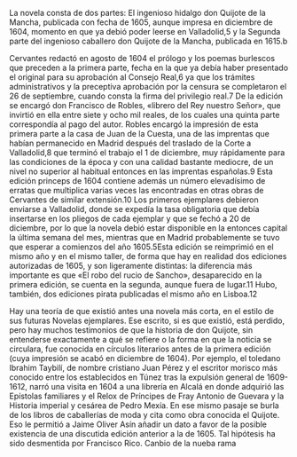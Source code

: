 La novela consta de dos partes: El ingenioso hidalgo don Quijote de la Mancha, publicada con fecha de
1605, aunque impresa en diciembre de 1604, momento en que ya debió poder leerse en Valladolid,5​ y la
Segunda parte del ingenioso caballero don Quijote de la Mancha, publicada en 1615.b​

Cervantes redactó en agosto de 1604 el prólogo y los poemas burlescos que preceden a la primera parte,
fecha en la que ya debía haber presentado el original para su aprobación al Consejo Real,6​ ya que los
trámites administrativos y la preceptiva aprobación por la censura se completaron el 26 de septiembre,
cuando consta la firma del privilegio real.7​ De la edición se encargó don Francisco de Robles, «librero
del Rey nuestro Señor», que invirtió en ella entre siete y ocho mil reales, de los cuales una quinta
parte correspondía al pago del autor. Robles encargó la impresión de esta primera parte a la casa
de Juan de la Cuesta, una de las imprentas que habían permanecido en Madrid después del traslado de la
Corte a Valladolid,8​ que terminó el trabajo el 1 de diciembre, muy rápidamente para las condiciones de la
época y con una calidad bastante mediocre, de un nivel no superior al habitual entonces en las
imprentas españolas.9​ Esta edición princeps de 1604 contiene además un número elevadísimo de erratas
que multiplica varias veces las encontradas en otras obras de Cervantes de similar extensión.10​
Los primeros ejemplares debieron enviarse a Valladolid, donde se expedía la tasa obligatoria que
debía insertarse en los pliegos de cada ejemplar y que se fechó a 20 de diciembre, por lo que la
novela debió estar disponible en la entonces capital la última semana del mes, mientras que
en Madrid probablemente se tuvo que esperar a comienzos del año 1605.5​ Esta edición se reimprimió en
el mismo año y en el mismo taller, de forma que hay en realidad dos ediciones autorizadas de 1605,
y son ligeramente distintas: la diferencia más importante es que «El robo del rucio de Sancho»,
desaparecido en la primera edición, se cuenta en la segunda, aunque fuera de lugar.11​ Hubo,
también, dos ediciones pirata publicadas el mismo año en Lisboa.12​

Hay una teoría de que existió antes una novela más corta, en el estilo de sus futuras Novelas ejemplares.
Ese escrito, si es que existió, está perdido, pero hay muchos testimonios de que la historia de
don Quijote, sin entenderse exactamente a qué se refiere o la forma en que la noticia se circulara,
fue conocida en círculos literarios antes de la primera edición (cuya impresión se acabó en diciembre
de 1604). Por ejemplo, el toledano Ibrahim Taybilí, de nombre cristiano Juan Pérez y el escritor morisco
más conocido entre los establecidos en Túnez tras la expulsión general de 1609-1612, narró una visita
en 1604 a una librería en Alcalá en donde adquirió las Epístolas
familiares y el Relox de Príncipes de Fray Antonio de Guevara y la Historia imperial y
cesárea de Pedro Mexía. En ese mismo pasaje se burla de los libros de caballerías de moda y
cita como obra conocida el Quijote. Eso le permitió a Jaime Oliver Asín añadir un dato a favor de
la posible existencia de una discutida edición anterior a la de 1605. Tal hipótesis ha sido desmentida
por Francisco Rico.
Canbio de la nueba rama 